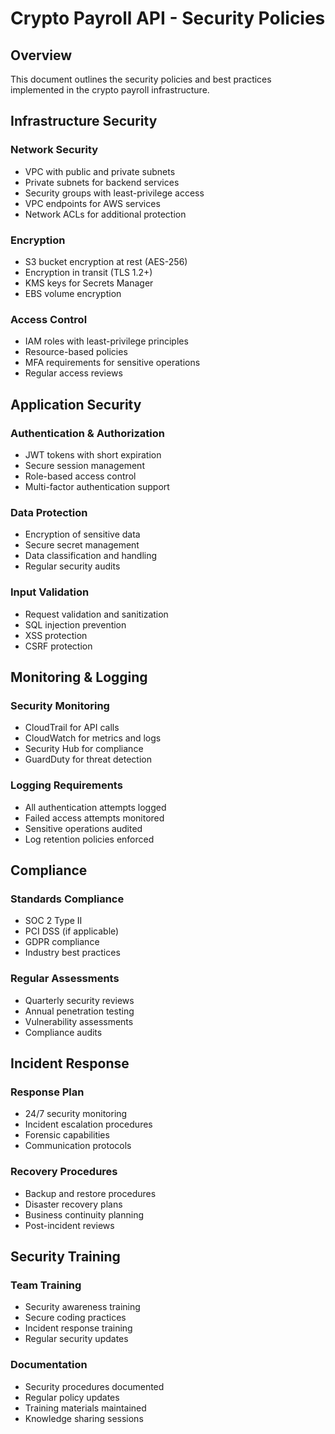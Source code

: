 # Crypto Payroll API - Security Policies

## Overview
This document outlines the security policies and best practices implemented in the crypto payroll infrastructure.

## Infrastructure Security

### Network Security
- VPC with public and private subnets
- Private subnets for backend services
- Security groups with least-privilege access
- VPC endpoints for AWS services
- Network ACLs for additional protection

### Encryption
- S3 bucket encryption at rest (AES-256)
- Encryption in transit (TLS 1.2+)
- KMS keys for Secrets Manager
- EBS volume encryption

### Access Control
- IAM roles with least-privilege principles
- Resource-based policies
- MFA requirements for sensitive operations
- Regular access reviews

## Application Security

### Authentication & Authorization
- JWT tokens with short expiration
- Secure session management
- Role-based access control
- Multi-factor authentication support

### Data Protection
- Encryption of sensitive data
- Secure secret management
- Data classification and handling
- Regular security audits

### Input Validation
- Request validation and sanitization
- SQL injection prevention
- XSS protection
- CSRF protection

## Monitoring & Logging

### Security Monitoring
- CloudTrail for API calls
- CloudWatch for metrics and logs
- Security Hub for compliance
- GuardDuty for threat detection

### Logging Requirements
- All authentication attempts logged
- Failed access attempts monitored
- Sensitive operations audited
- Log retention policies enforced

## Compliance

### Standards Compliance
- SOC 2 Type II
- PCI DSS (if applicable)
- GDPR compliance
- Industry best practices

### Regular Assessments
- Quarterly security reviews
- Annual penetration testing
- Vulnerability assessments
- Compliance audits

## Incident Response

### Response Plan
- 24/7 security monitoring
- Incident escalation procedures
- Forensic capabilities
- Communication protocols

### Recovery Procedures
- Backup and restore procedures
- Disaster recovery plans
- Business continuity planning
- Post-incident reviews

## Security Training

### Team Training
- Security awareness training
- Secure coding practices
- Incident response training
- Regular security updates

### Documentation
- Security procedures documented
- Regular policy updates
- Training materials maintained
- Knowledge sharing sessions
